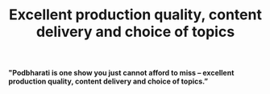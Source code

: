 ﻿---
type: review
title: "Excellent production quality, content delivery and choice of topics"
description: "Techie & Popular Professional Blogger"
Date: 2007-05-12
name: "Amit Agarwal"
website: "https://www.labnol.org/about"
image: "../../images/reviews/amit_agarwal.jpg"
---
#### "Podbharati is one show you just cannot afford to miss – excellent production quality, content delivery and choice of topics.”